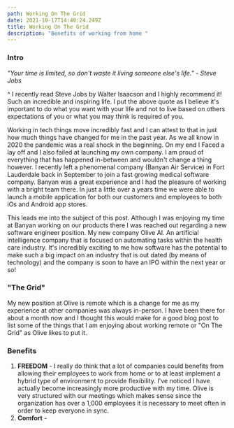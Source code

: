 ```yaml
---
path: Working On The Grid
date: 2021-10-17T14:40:24.249Z
title: Working On The Grid
description: "Benefits of working from home "
---
```

### **Intro**

*"Your time is limited, so don't waste it living someone else's life." - Steve Jobs*

^ I recently read Steve Jobs by Walter Isaacson and I highly recommend it! Such an incredible and inspiring life. I put the above quote as I believe it's important to do what you want with your life and not to live based on others expectations of you or what you may think is required of you. 

Working in tech things move incredibly fast and I can attest to that in just how much things have changed for me in the past year. As we all know in 2020 the pandemic was a real shock in the beginning. On my end I Faced a lay off and I also failed at launching my own company. I am proud of everything that has happened in-between and wouldn't change a thing however. I recently left a phenomenal company (Banyan Air Service) in Fort Lauderdale back in September to join a fast growing medical software company. Banyan was a great experience and I had the pleasure of working with a bright team there. In just a little over a years time we were able to launch a mobile application for both our customers and employees to both iOs and Android app stores. 

This leads me into the subject of this post. Although I was enjoying my time at Banyan working on our products there I was reached out regarding a new software engineer position. My new company Olive AI. An artificial intelligence company that is focused on automating tasks within the health care industry. It's incredibly exciting to me how software has the potential to make such a big impact on an industry that is out dated (by means of technology) and the company is soon to have an IPO within the next year or so! 

### **"The Grid"**

My new position at Olive is remote which is a change for me as my experience at other companies was always in-person. I have been there for about a month now and I thought this would make for a good blog post to list some of the things that I am enjoying about working remote or "On The Grid" as Olive likes to put it. 

### **Benefits**

1. **FREEDOM** - I really do think that a lot of companies could benefits from allowing their employees to work from home or to at least implement a hybrid type of environment to provide flexibility. I've noticed I have actually become increasingly more productive with my time. Olive is very structured with our meetings which makes sense since the organization has over a 1,000 employees it is necessary to meet often in order to keep everyone in sync.
2. **Comfort** -
